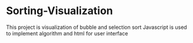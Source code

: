# Sorting-Visualization
This project is visualization of bubble and selection sort Javascript is used to implement algorithm and html for user interface

